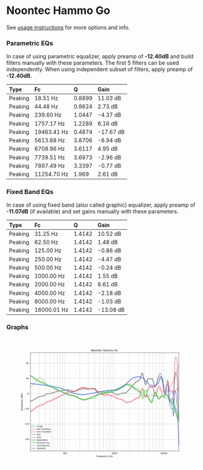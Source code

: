# Noontec Hammo Go
See [usage instructions](https://github.com/jaakkopasanen/AutoEq#usage) for more options and info.

### Parametric EQs
In case of using parametric equalizer, apply preamp of **-12.40dB** and build filters manually
with these parameters. The first 5 filters can be used independently.
When using independent subset of filters, apply preamp of **-12.40dB**.

| Type    | Fc          |      Q | Gain      |
|:--------|:------------|:-------|:----------|
| Peaking | 18.51 Hz    | 0.8899 | 11.03 dB  |
| Peaking | 44.48 Hz    | 0.9624 | 2.73 dB   |
| Peaking | 239.60 Hz   | 1.0447 | -4.37 dB  |
| Peaking | 1757.17 Hz  | 1.2289 | 6.16 dB   |
| Peaking | 19463.41 Hz | 0.4874 | -17.67 dB |
| Peaking | 5613.68 Hz  | 3.8706 | -6.94 dB  |
| Peaking | 6708.96 Hz  | 3.6117 | 4.95 dB   |
| Peaking | 7739.51 Hz  | 3.6973 | -2.96 dB  |
| Peaking | 7897.49 Hz  | 3.3397 | -0.77 dB  |
| Peaking | 11254.70 Hz | 1.969  | 2.61 dB   |

### Fixed Band EQs
In case of using fixed band (also called graphic) equalizer, apply preamp of **-11.07dB**
(if available) and set gains manually with these parameters.

| Type    | Fc          |      Q | Gain      |
|:--------|:------------|:-------|:----------|
| Peaking | 31.25 Hz    | 1.4142 | 10.52 dB  |
| Peaking | 62.50 Hz    | 1.4142 | 1.48 dB   |
| Peaking | 125.00 Hz   | 1.4142 | -0.86 dB  |
| Peaking | 250.00 Hz   | 1.4142 | -4.47 dB  |
| Peaking | 500.00 Hz   | 1.4142 | -0.24 dB  |
| Peaking | 1000.00 Hz  | 1.4142 | 1.55 dB   |
| Peaking | 2000.00 Hz  | 1.4142 | 6.61 dB   |
| Peaking | 4000.00 Hz  | 1.4142 | -2.18 dB  |
| Peaking | 8000.00 Hz  | 1.4142 | -1.03 dB  |
| Peaking | 16000.01 Hz | 1.4142 | -13.08 dB |

### Graphs
![](./Noontec%20Hammo%20Go.png)